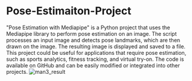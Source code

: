# Pose-Estimaiton-Project
"Pose Estimation with Mediapipe" is a Python project that uses the Mediapipe library to perform pose estimation on an image. The script processes an input image and detects pose landmarks, which are then drawn on the image. The resulting image is displayed and saved to a file. This project could be useful for applications that require pose estimation, such as sports analytics, fitness tracking, and virtual try-on. The code is available on GitHub and can be easily modified or integrated into other projects.
![man3_result](https://user-images.githubusercontent.com/96516609/220441577-b84b6dcd-f093-476b-b342-17c89a13cd7d.jpg)
